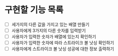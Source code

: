# 구현할 기능 목록
- [ ] 세가지의 다른 값을 가지고 있는 배열 만들기
- [ ] 사용자에게 3가지의 다른 숫자를 입력받기
- [ ] 사용자가 입력한 숫자가 배열에 있는지 확인하기
- [ ] 사용자가 입력한 숫자에 따라 스트라이크 볼 낫싱 확인하기
- [ ] 사용자에게 스트라이크 볼 낫싱 성공에 대한 정보 출력하기